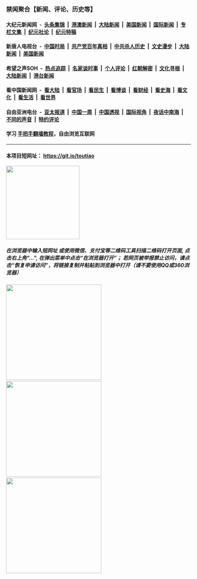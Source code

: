 ### 禁闻聚合【新闻、评论、历史等】

#### 大纪元新闻网 &nbsp;-&nbsp; [头条集锦](indexes/E头条集锦.md?t=02051622) &nbsp;|&nbsp; [港澳新闻](indexes/E港澳新闻.md?t=02051622)  &nbsp;|&nbsp; [大陆新闻](indexes/E大陆新闻.md?t=02051622) &nbsp;|&nbsp; [美国新闻](indexes/E美国新闻.md?t=02051622) &nbsp;|&nbsp; [国际新闻](indexes/E国际新闻.md?t=02051622) &nbsp;|&nbsp; [专栏文集](indexes/E专栏文集.md?t=02051622) &nbsp;|&nbsp; [纪元社论](indexes/E纪元社论.md?t=02051622) &nbsp;|&nbsp; [纪元特稿](indexes/E纪元特稿.md?t=02051622) 

#### 新唐人电视台 &nbsp;-&nbsp; [中国时局](indexes/N中国时局.md?t=02051622) &nbsp;|&nbsp; [共产党百年真相](indexes/N共产党百年真相.md?t=02051622) &nbsp;|&nbsp; [中共杀人历史](indexes/N中共杀人历史.md?t=02051622) &nbsp;|&nbsp; [文史漫步](indexes/N文史漫步.md?t=02051622) &nbsp;|&nbsp; [大陆新闻](indexes/N大陆新闻.md?t=02051622) &nbsp;|&nbsp; [美国新闻](indexes/N美国新闻.md?t=02051622)

#### 希望之声SOH &nbsp;-&nbsp; [热点追踪](indexes/H热点追踪.md?t=02051622) &nbsp;|&nbsp; [名家谈时事](indexes/H名家谈时事.md?t=02051622) &nbsp;|&nbsp; [个人评论](indexes/H个人评论.md?t=02051622)  &nbsp;|&nbsp; [红朝解密](indexes/H红朝解密.md?t=02051622) &nbsp;|&nbsp; [文化寻根](indexes/H文化寻根.md?t=02051622) &nbsp;|&nbsp; [大陆新闻](indexes/H大陆新闻.md?t=02051622) &nbsp;|&nbsp; [港台新闻](indexes/H港台新闻.md?t=02051622)

#### 看中国新闻网 &nbsp;-&nbsp; [看大陆](indexes/S看大陆.md?t=02051622) &nbsp;|&nbsp; [看官场](indexes/S看官场.md?t=02051622) &nbsp;|&nbsp; [看民生](indexes/S看民生.md?t=02051622)  &nbsp;|&nbsp; [看博谈](indexes/S看博谈.md?t=02051622) &nbsp;|&nbsp; [看财经](indexes/S看财经.md?t=02051622) &nbsp;|&nbsp; [看史海](indexes/S看史海.md?t=02051622) &nbsp;|&nbsp; [看文化](indexes/S看文化.md?t=02051622) &nbsp;|&nbsp; [看生活](indexes/S看生活.md?t=02051622) &nbsp;|&nbsp; [看世界](indexes/S看世界.md?t=02051622)

#### 自由亚洲电台 &nbsp;-&nbsp; [亚太报道](indexes/R亚太报道.md?t=02051622) &nbsp;|&nbsp; [中国一周](indexes/R中国一周.md?t=02051622) &nbsp;|&nbsp; [中国透视](indexes/R中国透视.md?t=02051622)  &nbsp;|&nbsp; [国际视角](indexes/R国际视角.md?t=02051622) &nbsp;|&nbsp; [夜话中南海](indexes/R夜话中南海.md?t=02051622) &nbsp;|&nbsp; [不同的声音](indexes/R不同的声音.md?t=02051622) &nbsp;|&nbsp; [特约评论](indexes/R特约评论.md?t=02051622)

#### 学习 [手把手翻墙教程](https://github.com/gfw-breaker/guides/wiki)，自由浏览互联网

----

#### 本项目短网址： https://git.io/toutiao
<img src="https://raw.githubusercontent.com/gfw-breaker/banned-news/master/scripts/img/qr.png" width="200px"/>  

##### 在浏览器中输入短网址 或使用微信、支付宝等二维码工具扫描二维码打开页面, 点击右上角"...", 在弹出菜单中点击“在浏览器打开”； 若网页被举报禁止访问，请点击“恢复申请访问”，将链接复制并粘贴到浏览器中打开（请不要使用QQ或360浏览器）

<img src="https://raw.githubusercontent.com/gfw-breaker/banned-news/master/scripts/img/1.png" width="260px"/> &nbsp; <img src="https://raw.githubusercontent.com/gfw-breaker/banned-news/master/scripts/img/2.png" width="260px"/> &nbsp; <img src="https://raw.githubusercontent.com/gfw-breaker/banned-news/master/scripts/img/3.png" width="260px"/>
